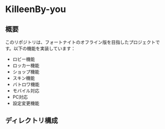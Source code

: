 # KilleenBy-you

## 概要
このリポジトリは、フォートナイトのオフライン版を目指したプロジェクトです。以下の機能を実装しています：
- ロビー機能
- ロッカー機能
- ショップ機能
- スキン機能
- バトロワ機能
- モバイル対応
- PC対応
- 設定変更機能

## ディレクトリ構成
